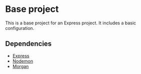 # Base project
This is a base project for an Express project. It includes a basic configuration.

## Dependencies
- [Express](https://expressjs.com/)
- [Nodemon](https://nodemon.io/)
- [Morgan](https://www.npmjs.com/package/morgan)